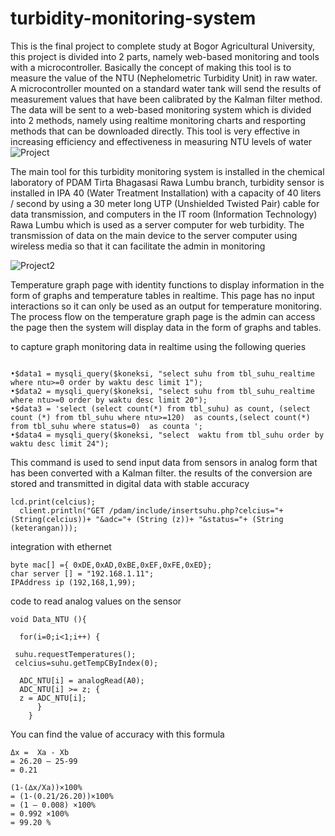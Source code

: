 # turbidity-monitoring-system

This is the final project to complete study at Bogor Agricultural University, this project is divided into 2 parts, namely web-based monitoring and tools with a microcontroller. Basically the concept of making this tool is to measure the value of the NTU (Nephelometric Turbidity Unit) in raw water. A microcontroller mounted on a standard water tank will send the results of measurement values that have been calibrated by the Kalman filter method. The data will be sent to a web-based monitoring system which is divided into 2 methods, namely using realtime monitoring charts and resporting methods that can be downloaded directly. This tool is very effective in increasing efficiency and effectiveness in measuring NTU levels of water
![Project](http://4.bp.blogspot.com/-Q5Yw8JOQcro/XhSmxtIjDCI/AAAAAAAAADE/_UtPD0YYS2E4C55FQd-hJEBCSKsbcPpTACK4BGAYYCw/s1600/Picture1cc.png)

The main tool for this turbidity monitoring system is installed in the chemical laboratory of PDAM Tirta Bhagasasi Rawa Lumbu branch, turbidity sensor is installed in IPA 40 (Water Treatment Installation) with a capacity of 40 liters / second by using a 30 meter long UTP (Unshielded Twisted Pair) cable for data transmission, and computers in the IT room (Information Technology) Rawa Lumbu which is used as a server computer for web turbidity. The transmission of data on the main device to the server computer using wireless media so that it can facilitate the admin in monitoring

![Project2](http://3.bp.blogspot.com/-H5E0OlKVGJc/XhSmUzjBeoI/AAAAAAAAAC4/euJr8mOVs2U0f9VBwbDc42TeyM-FKXVLQCK4BGAYYCw/s1600/Picture1d.png)


Temperature graph page with identity functions to display information in the form of graphs and temperature tables in realtime. This page has no input interactions so it can only be used as an output for temperature monitoring. The process flow on the temperature graph page is the admin can access the page then the system will display data in the form of graphs and tables.

to capture graph monitoring data in realtime using the following queries
```

•$data1 = mysqli_query($koneksi, "select suhu from tbl_suhu_realtime  where ntu>=0 order by waktu desc limit 1");
•$data2 = mysqli_query($koneksi, "select suhu from tbl_suhu_realtime where ntu>=0 order by waktu desc limit 20");
•$data3 = 'select (select count(*) from tbl_suhu) as count, (select count (*) from tbl_suhu where ntu>=120)  as counts,(select count(*) from tbl_suhu where status=0)  as counta ';
•$data4 = mysqli_query($koneksi, "select  waktu from tbl_suhu order by waktu desc limit 24");
```

This command is used to send input data from sensors in analog form that has been converted with a Kalman filter. the results of the conversion are stored and transmitted in digital data with stable accuracy
```
lcd.print(celcius);
  client.println("GET /pdam/include/insertsuhu.php?celcius="+(String(celcius))+ "&adc="+ (String (z))+ "&status="+ (String (keterangan)));
```
integration with ethernet
```
byte mac[] ={ 0xDE,0xAD,0xBE,0xEF,0xFE,0xED};
char server [] = "192.168.1.11";
IPAddress ip (192,168,1,99); 
```

code to read analog values on the sensor
```
void Data_NTU (){ 

  for(i=0;i<1;i++) {

 suhu.requestTemperatures(); 
 celcius=suhu.getTempCByIndex(0);
 
  ADC_NTU[i] = analogRead(A0);              
  ADC_NTU[i] >= z; {
  z = ADC_NTU[i];  
      } 
    }
```

You can find the value of accuracy with this formula
```
Δx =  Xa - Xb
= 26.20 – 25-99
= 0.21

(1-(∆x/Xa))×100%
= (1-(0.21/26.20))×100%
= (1 – 0.008) ×100%
= 0.992 ×100%
= 99.20 %
```

